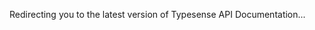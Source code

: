 <meta http-equiv="refresh" :content="`0; url=${$site.base}${$site.themeConfig.typesenseLatestVersion}/api`">

Redirecting you to the latest version of <RouterLink :to="`${$site.themeConfig.typesenseLatestVersion}/api`">Typesense API Documentation</RouterLink>...
